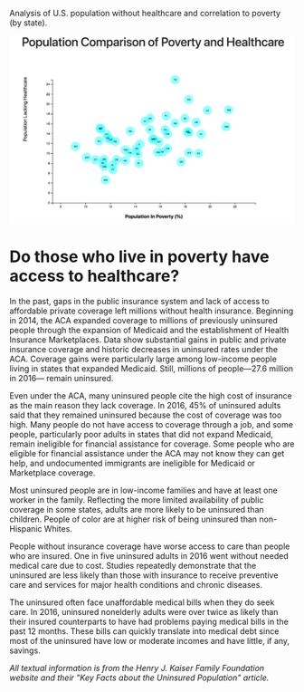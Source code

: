 Analysis of U.S. population without healthcare and correlation to poverty (by state).

![Access Matters](/Poverty_Impacting_Healthcare_Access.png) 


# Do those who live in poverty have access to healthcare?<BR>
In the past, gaps in the public insurance system and lack of access to affordable private coverage left millions without health insurance. Beginning in 2014, the ACA expanded coverage to millions of previously uninsured people through the expansion of Medicaid and the establishment of Health Insurance Marketplaces. Data show substantial gains in public and private insurance coverage and historic decreases in uninsured rates under the ACA. Coverage gains were particularly large among low-income people living in states that expanded Medicaid. Still, millions of people—27.6 million in 2016— remain uninsured.

Even under the ACA, many uninsured people cite the high cost of insurance as the main reason they lack coverage. In 2016, 45% of uninsured adults said that they remained uninsured because the cost of coverage was too high. Many people do not have access to coverage through a job, and some people, particularly poor adults in states that did not expand Medicaid, remain ineligible for financial assistance for coverage. Some people who are eligible for financial assistance under the ACA may not know they can get help, and undocumented immigrants are ineligible for Medicaid or Marketplace coverage.

Most uninsured people are in low-income families and have at least one worker in the family. Reflecting the more limited availability of public coverage in some states, adults are more likely to be uninsured than children. People of color are at higher risk of being uninsured than non-Hispanic Whites.

People without insurance coverage have worse access to care than people who are insured. One in five uninsured adults in 2016 went without needed medical care due to cost. Studies repeatedly demonstrate that the uninsured are less likely than those with insurance to receive preventive care and services for major health conditions and chronic diseases.

The uninsured often face unaffordable medical bills when they do seek care. In 2016, uninsured nonelderly adults were over twice as likely than their insured counterparts to have had problems paying medical bills in the past 12 months. These bills can quickly translate into medical debt since most of the uninsured have low or moderate incomes and have little, if any, savings.

<I>All textual information is from the Henry J. Kaiser Family Foundation website and their "Key Facts about the Uninsured Population" article.</I>
